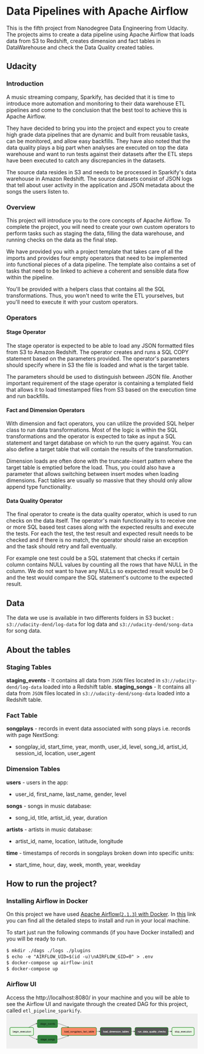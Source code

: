 # Data Pipelines with Apache Airflow
This is the fifth project from Nanodegree Data Engineering from Udacity. The projects aims to create a data pipeline using Apache Airflow that loads data from S3 to Redshift, creates dimension and fact tables in DataWarehouse and check the Data Quality created tables.

## Udacity
### Introduction
A music streaming company, Sparkify, has decided that it is time to introduce more automation and monitoring to their data warehouse ETL pipelines and come to the conclusion that the best tool to achieve this is Apache Airflow.

They have decided to bring you into the project and expect you to create high grade data pipelines that are dynamic and built from reusable tasks, can be monitored, and allow easy backfills. They have also noted that the data quality plays a big part when analyses are executed on top the data warehouse and want to run tests against their datasets after the ETL steps have been executed to catch any discrepancies in the datasets.

The source data resides in S3 and needs to be processed in Sparkify's data warehouse in Amazon Redshift. The source datasets consist of JSON logs that tell about user activity in the application and JSON metadata about the songs the users listen to.

### Overview
This project will introduce you to the core concepts of Apache Airflow. To complete the project, you will need to create your own custom operators to perform tasks such as staging the data, filling the data warehouse, and running checks on the data as the final step.

We have provided you with a project template that takes care of all the imports and provides four empty operators that need to be implemented into functional pieces of a data pipeline. The template also contains a set of tasks that need to be linked to achieve a coherent and sensible data flow within the pipeline.

You'll be provided with a helpers class that contains all the SQL transformations. Thus, you won't need to write the ETL yourselves, but you'll need to execute it with your custom operators.

### Operators
#### Stage Operator
The stage operator is expected to be able to load any JSON formatted files from S3 to Amazon Redshift. The operator creates and runs a SQL COPY statement based on the parameters provided. The operator's parameters should specify where in S3 the file is loaded and what is the target table.

The parameters should be used to distinguish between JSON file. Another important requirement of the stage operator is containing a templated field that allows it to load timestamped files from S3 based on the execution time and run backfills.

#### Fact and Dimension Operators
With dimension and fact operators, you can utilize the provided SQL helper class to run data transformations. Most of the logic is within the SQL transformations and the operator is expected to take as input a SQL statement and target database on which to run the query against. You can also define a target table that will contain the results of the transformation.

Dimension loads are often done with the truncate-insert pattern where the target table is emptied before the load. Thus, you could also have a parameter that allows switching between insert modes when loading dimensions. Fact tables are usually so massive that they should only allow append type functionality.

#### Data Quality Operator
The final operator to create is the data quality operator, which is used to run checks on the data itself. The operator's main functionality is to receive one or more SQL based test cases along with the expected results and execute the tests. For each the test, the test result and expected result needs to be checked and if there is no match, the operator should raise an exception and the task should retry and fail eventually.

For example one test could be a SQL statement that checks if certain column contains NULL values by counting all the rows that have NULL in the column. We do not want to have any NULLs so expected result would be 0 and the test would compare the SQL statement's outcome to the expected result.

## Data
The data we use is available in two differents folders in S3 bucket : `s3://udacity-dend/log-data` for log data and `s3://udacity-dend/song-data` for song data.

## About the tables
### Staging Tables
**staging_events** - It contains all data from `JSON` files located in `s3://udacity-dend/log-data` loaded into a Redshift table.
**staging_songs** - It contains all data from `JSON` files located in `s3://udacity-dend/song-data` loaded into a Redshift table.

### Fact Table
**songplays** - records in event data associated with song plays i.e. records with page NextSong:
- songplay_id, start_time, year, month, user_id, level, song_id, artist_id, session_id, location, user_agent
### Dimension Tables
**users** - users in the app:
- user_id, first_name, last_name, gender, level  

**songs** - songs in music database:
- song_id, title, artist_id, year, duration  

**artists** - artists in music database:
- artist_id, name, location, latitude, longitude  

**time** - timestamps of records in songplays broken down into specific units:
- start_time, hour, day, week, month, year, weekday  

## How to run the project?
### Installing Airflow in Docker
On this project we have used [Apache Airflow(`2.1.3`) with Docker](https://airflow.apache.org/docs/apache-airflow/stable/start/docker.html). In [this](https://airflow.apache.org/docs/apache-airflow/stable/start/docker.html) link you can find all the detailed steps to install and run in your local machine.

To start just run the following commands (if you have Docker installed) and you will be ready to run.
``` console
$ mkdir ./dags ./logs ./plugins
$ echo -e "AIRFLOW_UID=$(id -u)\nAIRFLOW_GID=0" > .env
$ docker-compose up airflow-init
$ docker-compose up
```

### Airflow UI
Access the http://localhost:8080/ in your machine and you will be able to see the Airflow UI and navigate through the created DAG for this project, called `etl_pipeline_sparkify`.
![dag](img/dag.png)
